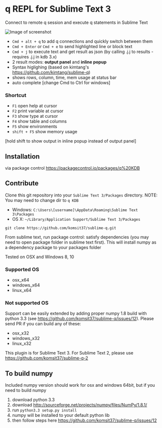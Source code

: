 # q REPL for Sublime Text 3
Connect to remote q session and execute q statements in Sublime Text

![Image of screenshot](./resources/showcase.gif)

* `Cmd + alt + q` to add q connections and quickly switch between them
* `Cmd + Enter` or `Cmd + e` to send highlighted line or block text
* `Cmd + j` to execute text and get result as json (by calling .j.j to results - requires .j.j in kdb 3.x)
* 2 result modes: **output panel** and **inline popup**
* Syntax higlighing (based on kimtang's https://github.com/kimtang/sublime-q)
* shows rows, column, time, mem usage at status bar
* auto complete
[change Cmd to Ctrl for windows]

### Shortcut

* `F1` open help at cursor</li>
* `F2` print variable at cursor</li>
* `F3` show type at cursor</li>
* `F4` show table and columns</li>
* `F5` show environments</li>
* `shift + F5` show memory usage</li>

[hold shift to show output in inline popup instead of output panel]


## Installation
via package control https://packagecontrol.io/packages/q%20KDB


## Contribute

Clone this git repository into your `Sublime Text 3/Packages` directory.
NOTE: You may need to change dir to `q KDB`

* Windows: `C:\Users\[username]\AppData\Roaming\Sublime Text 3\Packages`
* OS X: `~/Library/Application Support/Sublime Text 3/Packages`

```
git clone https://github.com/komsit37/sublime-q.git
```
From sublime text, run package control: satisfy dependencies (you may need to open package folder in sublime text first). This will install numpy as a dependency package to your packages folder

Tested on OSX and Windows 8, 10


### Supported OS
* osx_x64
* windows_x64
* linux_x64

### Not supported OS
Support can be easily extended by adding proper numpy 1.8 build with python 3.3 (see https://github.com/komsit37/sublime-q/issues/12). Please send PR if you can build any of these:
* osx_x32
* windows_x32
* linux_x32

This plugin is for Sublime Text 3. For Sublime Text 2, please use https://github.com/komsit37/sublime-q-2

## To build numpy
Included numpy version should work for osx and windows 64bit, but if you need to build numpy

1. download python 3.3
2. download http://sourceforge.net/projects/numpy/files/NumPy/1.8.1/
3. run `python3.3 setup.py install`
4. numpy will be installed to your default python lib
5. then follow steps here https://github.com/komsit37/sublime-q/issues/12
